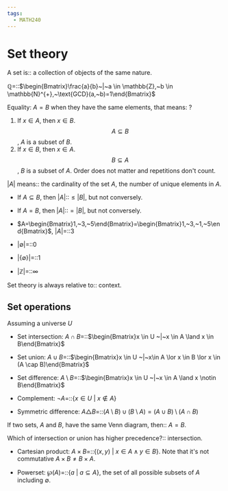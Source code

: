 ```yaml
---
tags:
  - MATH240
---
```

# Set theory

A set is:: a collection of objects of the same nature.
<!--SR:!2025-05-16,73,230-->

$\mathbb{Q}=$::$\begin{Bmatrix}\frac{a}{b}~|~a \in \mathbb{Z},~b \in \mathbb{N}^{+},~\text{GCD}(a,~b)=1\end{Bmatrix}$
<!--SR:!2025-09-06,147,250-->

Equality: $A=B$ when they have the same elements, that means:
?
1) If $x \in A$, then $x\in B$. $$A \subseteq B$$, $A$ is a subset of $B$.
2) If $x \in B$, then $x\in A$. $$B \subseteq A$$, $B$ is a subset of $A$.
Order does not matter and repetitions don't count.
<!--SR:!2025-05-29,73,210-->

$|A|$ means:: the cardinality of the set $A$, the number of unique elements in $A$.
<!--SR:!2025-06-10,75,210-->

- If $A \subseteq B$, then $|A|$::$\leq |B|$, but not conversely.
<!--SR:!2025-09-09,148,250-->
- If $A=B$, then $|A|$::$=|B|$, but not conversely.
<!--SR:!2025-09-07,147,270-->

- $A=\begin{Bmatrix}1,~3,~5\end{Bmatrix}=\begin{Bmatrix}1,~3,~1,~5\end{Bmatrix}$, $|A|=$::$3$
<!--SR:!2025-08-02,138,290-->
- $|\emptyset|=$::$0$
<!--SR:!2025-06-29,114,290-->
- $|\{\emptyset\}|=$::$1$
<!--SR:!2025-05-04,35,190-->
- $|\mathbb{Z}|=$::$\infty$
<!--SR:!2025-07-09,121,290-->


Set theory is always relative to:: context.
<!--SR:!2025-09-09-02,142250-->


## Set operations
Assuming a universe $U$
- Set intersection: $A \cap B=$::$\begin{Bmatrix}x \in U ~|~x \in A \land x \in B\end{Bmatrix}$
<!--SR:!2025-06-06,94,270-->
- Set union: $A \cup B=$::$\begin{Bmatrix}x \in U ~|~x\in A \lor x \in B \lor x \in (A \cap B)\end{Bmatrix}$
<!--SR:!2025-07-27,107,230-->
- Set difference: $A \setminus B=$::$\begin{Bmatrix}x \in U ~|~x \in A \land x \notin B\end{Bmatrix}$
<!--SR:!2025-05-19,66,230-->
- Complement: $\neg A=$::$\{x \in U ~|~x \notin A\}$
<!--SR:!2025-07-12,109,250-->
- Symmetric difference: $A \triangle B=$::$(A \setminus B) \cup (B \setminus A)=(A \cup B)\setminus (A \cap B)$
<!--SR:!2025-07-03,104,250-->

If two sets, $A$ and $B$, have the same Venn diagram, then:: $A=B$.
<!--SR:!2025-05-14,79,270-->

Which of intersection or union has higher precedence?:: intersection.
<!--SR:!2025-07-24,117,250-->

- Cartesian product: $A \times B=$::$\{(x,y) ~|~x \in A \land y \in B\}$. Note that it's not commutative $A \times B \neq B \times A$.
<!--SR:!2025-04-29,62,230-->
- Powerset: $\wp(A)=$::$\{a ~|~a \subseteq A\}$, the set of all possible subsets of $A$ including $\emptyset$.
<!--SR:!2025-06-29,102,250-->

